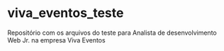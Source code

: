 # viva_eventos_teste
 Repositório com os arquivos do teste para Analista de desenvolvimento Web Jr. na empresa Viva Eventos
